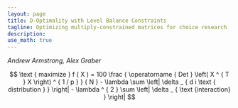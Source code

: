 ```yaml
---
layout: page
title: D-Optimality with Level Balance Constraints
tagline: Optimizing multiply-constrained matrices for choice research
description:
use_math: true
---
```

*Andrew Armstrong, Alex Graber*



$$ 
\text { maximize } f ( X ) = 100 \frac { \operatorname { Det } \left( X ^ { T } X \right) ^ { 1 / p } } { N } - \lambda \sum \left| \delta _ { d i \text { distribution } } \right| - \lambda ^ { 2 } \sum \left| \delta _ { \text {interaction} } \right|
$$



